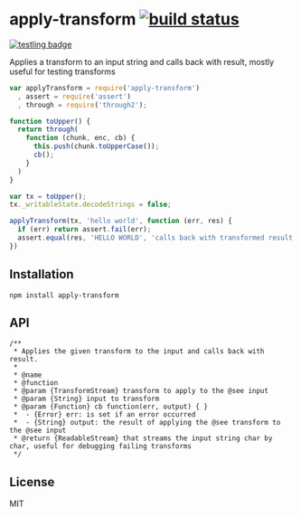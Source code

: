 # apply-transform [![build status](https://secure.travis-ci.org/thlorenz/apply-transform.png)](http://travis-ci.org/thlorenz/apply-transform)

[![testling badge](https://ci.testling.com/thlorenz/apply-transform.png)](https://ci.testling.com/thlorenz/apply-transform)

Applies a transform to an input string and calls back with result, mostly useful for testing transforms

```js
var applyTransform = require('apply-transform')
  , assert = require('assert')
  , through = require('through2');

function toUpper() {
  return through(
    function (chunk, enc, cb) {
      this.push(chunk.toUpperCase());
      cb();
    }
  )
}

var tx = toUpper();
tx._writableState.decodeStrings = false;

applyTransform(tx, 'hello world', function (err, res) {
  if (err) return assert.fail(err); 
  assert.equal(res, 'HELLO WORLD', 'calls back with transformed result')
})  
```

## Installation

    npm install apply-transform

## API

```
/**
 * Applies the given transform to the input and calls back with result.
 * 
 * @name 
 * @function
 * @param {TransformStream} transform to apply to the @see input
 * @param {String} input to transform
 * @param {Function} cb function(err, output) { }
 *  - {Error} err: is set if an error occurred
 *  - {String} output: the result of applying the @see transform to the @see input
 * @return {ReadableStream} that streams the input string char by char, useful for debugging failing transforms
 */
```

## License

MIT
